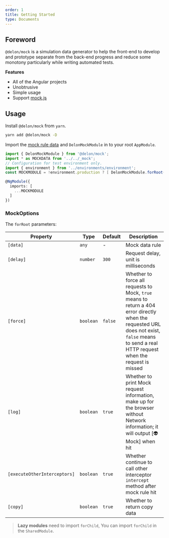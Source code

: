 ```yaml
---
order: 1
title: Getting Started
type: Documents
---
```


## Foreword

`@delon/mock` is a simulation data generator to help the front-end to develop and prototype separate from the back-end progress and reduce some monotony particularly while writing automated tests.

**Features**

- All of the Angular projects
- Unobtrusive
- Simple usage
- Support [mock.js](http://mockjs.com/)

## Usage

Install `@delon/mock` from `yarn`.

```bash
yarn add @delon/mock -D
```

Import the [mock rule data](/mock/rule) and `DelonMockModule` in to your root `AppModule`.

```ts
import { DelonMockModule } from '@delon/mock';
import * as MOCKDATA from '../../_mock';
// Configuration for test environment only.
import { environment } from '../environments/environment';
const MOCKMODULE = !environment.production ? [ DelonMockModule.forRoot({ data: MOCKDATA }) ] : [];

@NgModule({
  imports: [
    ...MOCKMODULE
  ]
})
```

### MockOptions

The `forRoot` parameters:

| Property | Type  | Default  | Description   |
| ----- | --- | --- | --- |
| `[data]` | `any` | - | Mock data rule |
| `[delay]` | `number` | `300` | Request delay, unit is milliseconds |
| `[force]` | `boolean` | `false` | Whether to force all requests to Mock, `true` means to return a 404 error directly when the requested URL does not exist, `false` means to send a real HTTP request when the request is missed |
| `[log]` | `boolean` | `true` | Whether to print Mock request information, make up for the browser without Network information; it will output [👽Mock] when hit |
| `[executeOtherInterceptors]` | `boolean` | `true` | Whether continue to call other interceptor `intercept` method after mock rule hit |
| `[copy]` | `boolean` | `true` | Whether to return copy data |

> **Lazy modules** need to import `forChild`, You can import `forChild` in the `SharedModule`.
